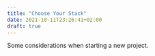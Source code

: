 ```yaml
---
title: "Choose Your Stack"
date: 2021-10-11T23:26:41+02:00
draft: true
---
```


Some considerations when starting a new project.